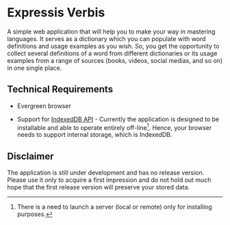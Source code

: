 # Expressis Verbis

A simple web application that will help you to make your way in mastering languages. It serves as a dictionary which you can populate with word definitions and usage examples as you wish. So, you get the opportunity to collect several definitions of a word from different dictionaries or its usage examples from a range of sources (books, videos, social medias, and so on) in one single place.

## Technical Requirements

- Evergreen browser

- Support for [IndexedDB API](https://developer.mozilla.org/en-US/docs/Web/API/IndexedDB_API) - Currently the application is designed to be installable and able to operate entirely off-line[^1]. Hence, your browser needs to support internal storage, which is IndexedDB.

[^1]: There is a need to launch a server (local or remote) only for installing purposes.

## Disclaimer

The application is still under development and has no release version. Please use it only to acquire a first impression and do not hold out much hope that the first release version will preserve your stored data.
